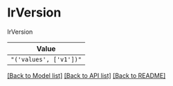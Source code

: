# IrVersion

IrVersion

| **Value** |
| --------- |
| `"('values', ['v1'])"` |


[[Back to Model list]](../../README.md#documentation-for-models) [[Back to API list]](../../README.md#documentation-for-api-endpoints) [[Back to README]](../../README.md)
